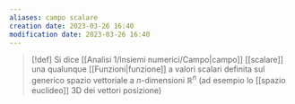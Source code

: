 ```yaml
---
aliases: campo scalare
creation date: 2023-03-26 16:40
modification date: 2023-03-26 16:40
---
```


>[!def]
>Si dice [[Analisi 1/Insiemi numerici/Campo|campo]] [[scalare]] una qualunque [[Funzioni|funzione]] a valori scalari definita sul generico spazio vettoriale a $n$-dimensioni $\mathbb{R}^n$ (ad esempio lo [[spazio euclideo]] 3D dei vettori posizione)





